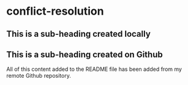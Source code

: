 # conflict-resolution

## This is a sub-heading created locally 
## This is a sub-heading created on Github 

All of this content added to the README file has been added from my remote Github repository.
